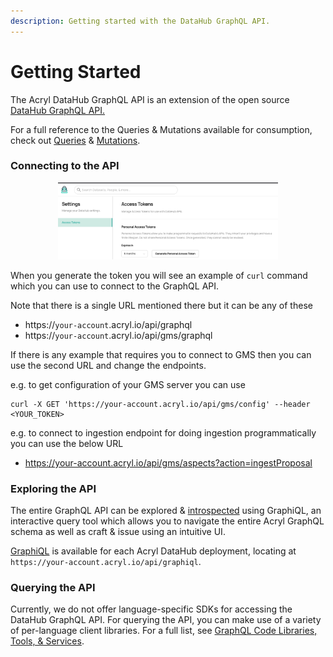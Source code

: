 ```yaml
---
description: Getting started with the DataHub GraphQL API.
---
```


# Getting Started

The Acryl DataHub GraphQL API is an extension of the open source [DataHub GraphQL API.](docs/api/graphql/overview.md)

For a full reference to the Queries & Mutations available for consumption, check out [Queries](graphql/queries.md) & [Mutations](graphql/mutations.md).

### Connecting to the API

<p align="center">
  <img width="70%" src="https://raw.githubusercontent.com/datahub-project/static-assets/main/imgs/saas/image-(3).png"/>
</p>

When you generate the token you will see an example of `curl` command which you can use to connect to the GraphQL API.

Note that there is a single URL mentioned there but it can be any of these

- https://`your-account`.acryl.io/api/graphql
- https://`your-account`.acryl.io/api/gms/graphql

If there is any example that requires you to connect to GMS then you can use the second URL and change the endpoints.

e.g. to get configuration of your GMS server you can use

```
curl -X GET 'https://your-account.acryl.io/api/gms/config' --header <YOUR_TOKEN>
```

e.g. to connect to ingestion endpoint for doing ingestion programmatically you can use the below URL

- https://your-account.acryl.io/api/gms/aspects?action=ingestProposal

### Exploring the API

The entire GraphQL API can be explored & [introspected](https://graphql.org/learn/introspection/) using GraphiQL, an interactive query tool which allows you to navigate the entire Acryl GraphQL schema as well as craft & issue using an intuitive UI.

[GraphiQL](https://www.gatsbyjs.com/docs/how-to/querying-data/running-queries-with-graphiql/) is available for each Acryl DataHub deployment, locating at `https://your-account.acryl.io/api/graphiql`.

### Querying the API

Currently, we do not offer language-specific SDKs for accessing the DataHub GraphQL API. For querying the API, you can make use of a variety of per-language client libraries. For a full list, see [GraphQL Code Libraries, Tools, & Services](https://graphql.org/code/).
